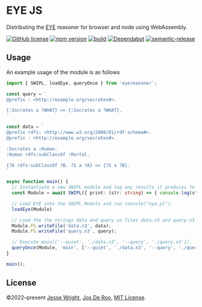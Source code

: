 # EYE JS
Distributing the [EYE](https://github.com/josd/eye) reasoner for browser and node using WebAssembly.

[![GitHub license](https://img.shields.io/github/license/eyereasoner/eye-js.svg)](https://github.com/eyereasoner/eye-js/blob/master/LICENSE)
[![npm version](https://img.shields.io/npm/v/eyereasoner.svg)](https://www.npmjs.com/package/eyereasoner)
[![build](https://img.shields.io/github/workflow/status/eyereasoner/eye-js/Node.js%20CI)](https://github.com/eyereasoner/eye-js/tree/main/)
[![Dependabot](https://badgen.net/badge/Dependabot/enabled/green?icon=dependabot)](https://dependabot.com/)
[![semantic-release](https://img.shields.io/badge/%20%20%F0%9F%93%A6%F0%9F%9A%80-semantic--release-e10079.svg)](https://github.com/semantic-release/semantic-release)

## Usage
<!--
The simplest way to use this package is to execute a query over a dataset and get the results

```ts
import { basicQuery } from 'eyereasoner';

async function main() {
  const resultQuads = await basicQuery(dataQuads, queryQuads);
}

main();
```

Here the inputs and outputs are both arrays of RDF/JS Quads

## Advanced usage

To have more granular control one can also use this module as follows
-->

An example usage of the module is as follows

```ts
import { SWIPL, loadEye, queryOnce } from 'eyereasoner';

const query = `
@prefix : <http://example.org/socrates#>.

{:Socrates a ?WHAT} => {:Socrates a ?WHAT}.
`

const data = `
@prefix rdfs: <http://www.w3.org/2000/01/rdf-schema#>.
@prefix : <http://example.org/socrates#>.

:Socrates a :Human.
:Human rdfs:subClassOf :Mortal.

{?A rdfs:subClassOf ?B. ?S a ?A} => {?S a ?B}.
`

async function main() {
  // Instantiate a new SWIPL module and log any results it produces to the console
  const Module = await SWIPL({ print: (str: string) => { console.log(str) }, arguments: ['-q'] });

  // Load EYE into the SWIPL Module and run consule("eye.pl").
  loadEye(Module)

  // Load the the strings data and query as files data.n3 and query.n3 into the module
  Module.FS.writeFile('data.n3', data);
  Module.FS.writeFile('query.n3', query);

  // Execute main(['--quiet', './data.n3', '--query', './query.n3']).
  queryOnce(Module, 'main', ['--quiet', './data.n3', '--query', './query.n3']);
}

main();

```

## License
©2022–present
[Jesse Wright](https://github.com/jeswr),
[Jos De Roo](https://github.com/josd/),
[MIT License](https://github.com/eyereasoner/eye-js/blob/master/LICENSE).
